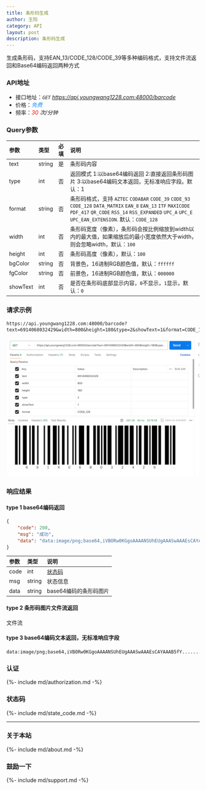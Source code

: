 ```yaml
---
title: 条形码生成
author: 王阳
category: API
layout: post
description: 条形码生成
---
```


生成条形码，支持EAN_13/CODE_128/CODE_39等多种编码格式，支持文件流返回和Base64编码返回两种方式


### API地址
* 接口地址：*`GET` https://api.youngwang1228.com:48000/barcode*
* 价格：*<span style="color: dodgerblue;">免费</span>*
* 频率：*<span style="color: red;">30</span> 次/分钟*

### Query参数

<div class="table-wrapper" markdown="block">

参数        |类型        |必填          |说明
:-          |:-         |:-            |:-
text        |string     |是             |条形码内容
type        |int        |否             |返回模式 1:以base64编码返回 2:直接返回条形码图片 3:以base64编码文本返回，无标准响应字段。默认：1
format      |string     |否             |条形码格式，支持 `AZTEC` `CODABAR` `CODE_39`  `CODE_93` `CODE_128` `DATA_MATRIX`  `EAN_8` `EAN_13` `ITF`  `MAXICODE` `PDF_417` `QR_CODE`  `RSS_14` `RSS_EXPANDED` `UPC_A`  `UPC_E` `UPC_EAN_EXTENSION`. 默认：`CODE_128`
width       |int        |否             |条形码宽度（像素），条形码会按比例缩放到width以内的最大值，如果缩放后的最小宽度依然大于width，则会忽略width，默认：`100`
height      |int        |否             |条形码高度（像素），默认：`100`
bgColor     |string     |否             |背景色，16进制RGB颜色值，默认：`ffffff`
fgColor     |string     |否             |前景色，16进制RGB颜色值，默认：`000000`
showText    |int        |否             |是否在条形码底部显示内容，`0`不显示，`1`显示，默认：`0`
</div>


### 请求示例

```
https://api.youngwang1228.com:48000/barcode?text=6914068032429&width=800&height=180&type=2&showText=1&format=CODE_128
```
![请求示例](/assets/doc/qrcode/3.png)



### 响应结果

#### type 1 base64编码返回
```json
{
    "code": 200,
    "msg": "成功",
    "data": "data:image/png;base64,iVBORw0KGgoAAAANSUhEUgAAASwAAAEsCAYAAAB5fY......."
}
```
<div class="table-wrapper" markdown="block">

参数               |类型       |说明
:-                |:-        |:-
code               |int        |[状态码](#状态码)
msg                |string     |状态信息
data               |string     |base64编码的条形码图片

</div>

#### type 2 条形码图片文件流返回
文件流

#### type 3 base64编码文本返回，无标准响应字段
```
data:image/png;base64,iVBORw0KGgoAAAANSUhEUgAAASwAAAEsCAYAAAB5fY.......
```





### 认证
{%- include md/authorization.md -%}


### 状态码
{%- include md/state_code.md -%}

---

### 关于本站
{%- include md/about.md -%}

### 鼓励一下
{%- include md/support.md -%}
